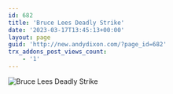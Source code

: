 ```yaml
---
id: 682
title: 'Bruce Lees Deadly Strike'
date: '2023-03-17T13:45:13+00:00'
layout: page
guid: 'http://new.andydixon.com/?page_id=682'
trx_addons_post_views_count:
    - '1'
---
```


![Bruce Lees Deadly Strike](https://i0.wp.com/assets.g8x2.ldn.idrivee2-23.com/posters/Bruce%20Lees%20Deadly%20Strike%2001.jpg?w=1200&ssl=1 "Bruce Lees Deadly Strike")